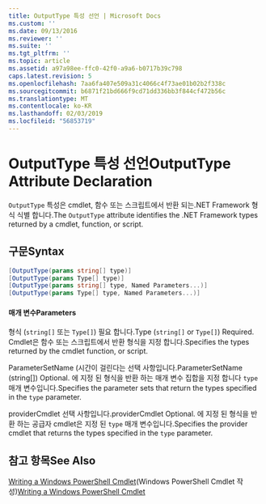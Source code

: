 ```yaml
---
title: OutputType 특성 선언 | Microsoft Docs
ms.custom: ''
ms.date: 09/13/2016
ms.reviewer: ''
ms.suite: ''
ms.tgt_pltfrm: ''
ms.topic: article
ms.assetid: a97a98ee-ffc0-42f0-a9a6-b0717b39c798
caps.latest.revision: 5
ms.openlocfilehash: 7aa6fa407e509a31c4066c4f73ae01b02b2f338c
ms.sourcegitcommit: b6871f21bd666f9cd71dd336bb3f844cf472b56c
ms.translationtype: MT
ms.contentlocale: ko-KR
ms.lasthandoff: 02/03/2019
ms.locfileid: "56853719"
---
```

# <a name="outputtype-attribute-declaration"></a><span data-ttu-id="295a6-102">OutputType 특성 선언</span><span class="sxs-lookup"><span data-stu-id="295a6-102">OutputType Attribute Declaration</span></span>

<span data-ttu-id="295a6-103">`OutputType` 특성은 cmdlet, 함수 또는 스크립트에서 반환 되는.NET Framework 형식 식별 합니다.</span><span class="sxs-lookup"><span data-stu-id="295a6-103">The `OutputType` attribute identifies the .NET Framework types returned by a cmdlet, function, or script.</span></span>

## <a name="syntax"></a><span data-ttu-id="295a6-104">구문</span><span class="sxs-lookup"><span data-stu-id="295a6-104">Syntax</span></span>

```csharp
[OutputType(params string[] type)]
[OutputType(params Type[] type)]
[OutputType(params string[] type, Named Parameters...)]
[OutputType(params Type[] type, Named Parameters...)]
```

#### <a name="parameters"></a><span data-ttu-id="295a6-105">매개 변수</span><span class="sxs-lookup"><span data-stu-id="295a6-105">Parameters</span></span>

<span data-ttu-id="295a6-106">형식 (`string[]` 또는 `Type[]`) 필요 합니다.</span><span class="sxs-lookup"><span data-stu-id="295a6-106">Type (`string[]` or `Type[]`) Required.</span></span> <span data-ttu-id="295a6-107">Cmdlet은 함수 또는 스크립트에서 반환 형식을 지정 합니다.</span><span class="sxs-lookup"><span data-stu-id="295a6-107">Specifies the types returned by the cmdlet function, or script.</span></span>

<span data-ttu-id="295a6-108">ParameterSetName (시간이 걸린다는 선택 사항입니다.</span><span class="sxs-lookup"><span data-stu-id="295a6-108">ParameterSetName (string[]) Optional.</span></span> <span data-ttu-id="295a6-109">에 지정 된 형식을 반환 하는 매개 변수 집합을 지정 합니다 `type` 매개 변수입니다.</span><span class="sxs-lookup"><span data-stu-id="295a6-109">Specifies the parameter sets that return the types specified in the `type` parameter.</span></span>

<span data-ttu-id="295a6-110">providerCmdlet 선택 사항입니다.</span><span class="sxs-lookup"><span data-stu-id="295a6-110">providerCmdlet Optional.</span></span> <span data-ttu-id="295a6-111">에 지정 된 형식을 반환 하는 공급자 cmdlet은 지정 된 `type` 매개 변수입니다.</span><span class="sxs-lookup"><span data-stu-id="295a6-111">Specifies the provider cmdlet that returns the types specified in the `type` parameter.</span></span>

## <a name="see-also"></a><span data-ttu-id="295a6-112">참고 항목</span><span class="sxs-lookup"><span data-stu-id="295a6-112">See Also</span></span>

<span data-ttu-id="295a6-113">[Writing a Windows PowerShell Cmdlet](./writing-a-windows-powershell-cmdlet.md)(Windows PowerShell Cmdlet 작성)</span><span class="sxs-lookup"><span data-stu-id="295a6-113">[Writing a Windows PowerShell Cmdlet](./writing-a-windows-powershell-cmdlet.md)</span></span>
